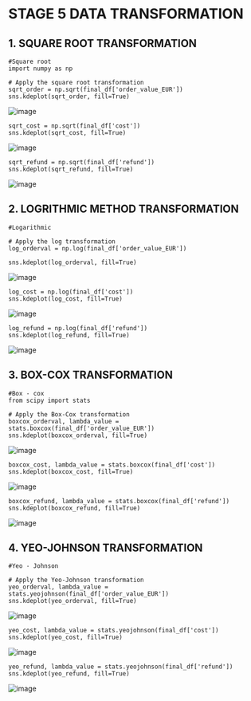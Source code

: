 # STAGE 5 DATA TRANSFORMATION
## 1. SQUARE ROOT TRANSFORMATION
```
#Square root
import numpy as np

# Apply the square root transformation
sqrt_order = np.sqrt(final_df['order_value_EUR'])
sns.kdeplot(sqrt_order, fill=True)
```
![image](https://github.com/asmshkhaws/SALES_DATA_PYTHON/assets/119579424/eefe6b6c-168b-46dd-8466-7b4adcb55bc8)

```
sqrt_cost = np.sqrt(final_df['cost'])
sns.kdeplot(sqrt_cost, fill=True)
```
![image](https://github.com/asmshkhaws/SALES_DATA_PYTHON/assets/119579424/0d9aabce-1668-486c-9382-bc25795991e2)

```
sqrt_refund = np.sqrt(final_df['refund'])
sns.kdeplot(sqrt_refund, fill=True)
```
![image](https://github.com/asmshkhaws/SALES_DATA_PYTHON/assets/119579424/41b563ab-57d4-4c62-b701-f3e252d8b8e4)

## 2. LOGRITHMIC METHOD TRANSFORMATION
```
#Logarithmic

# Apply the log transformation
log_orderval = np.log(final_df['order_value_EUR'])

sns.kdeplot(log_orderval, fill=True)
```
![image](https://github.com/asmshkhaws/SALES_DATA_PYTHON/assets/119579424/80ec6149-ad97-4c53-bc8e-a1c1d080c9f9)

```
log_cost = np.log(final_df['cost'])
sns.kdeplot(log_cost, fill=True)
```

![image](https://github.com/asmshkhaws/SALES_DATA_PYTHON/assets/119579424/af3e72d7-3c5a-48b6-bc70-389c8a5bae78)

```
log_refund = np.log(final_df['refund'])
sns.kdeplot(log_refund, fill=True)
```

![image](https://github.com/asmshkhaws/SALES_DATA_PYTHON/assets/119579424/ea4e1434-67ec-4650-9f9f-e691d0ad47da)

## 3. BOX-COX TRANSFORMATION
```
#Box - cox
from scipy import stats

# Apply the Box-Cox transformation
boxcox_orderval, lambda_value = stats.boxcox(final_df['order_value_EUR'])
sns.kdeplot(boxcox_orderval, fill=True)
```

![image](https://github.com/asmshkhaws/SALES_DATA_PYTHON/assets/119579424/99b3b813-5854-4859-ae43-9625c05a9a1c)

```
boxcox_cost, lambda_value = stats.boxcox(final_df['cost'])
sns.kdeplot(boxcox_cost, fill=True)
```

![image](https://github.com/asmshkhaws/SALES_DATA_PYTHON/assets/119579424/88f723ad-6fde-438e-abc9-89839c70e10e)

```
boxcox_refund, lambda_value = stats.boxcox(final_df['refund'])
sns.kdeplot(boxcox_refund, fill=True)
```
![image](https://github.com/asmshkhaws/SALES_DATA_PYTHON/assets/119579424/77db78b5-185d-48e3-958d-7066603eb80b)

## 4. YEO-JOHNSON TRANSFORMATION
```
#Yeo - Johnson

# Apply the Yeo-Johnson transformation
yeo_orderval, lambda_value = stats.yeojohnson(final_df['order_value_EUR'])
sns.kdeplot(yeo_orderval, fill=True)
```
![image](https://github.com/asmshkhaws/SALES_DATA_PYTHON/assets/119579424/72510818-0be6-4759-8f4a-2be15f072668)

```
yeo_cost, lambda_value = stats.yeojohnson(final_df['cost'])
sns.kdeplot(yeo_cost, fill=True)
```

![image](https://github.com/asmshkhaws/SALES_DATA_PYTHON/assets/119579424/2c7d19b5-33e9-4f90-8a4b-6026c9d84b95)

```
yeo_refund, lambda_value = stats.yeojohnson(final_df['refund'])
sns.kdeplot(yeo_refund, fill=True)
```

![image](https://github.com/asmshkhaws/SALES_DATA_PYTHON/assets/119579424/ddc4169e-46e6-4467-bb37-9ddaa26da54f)
